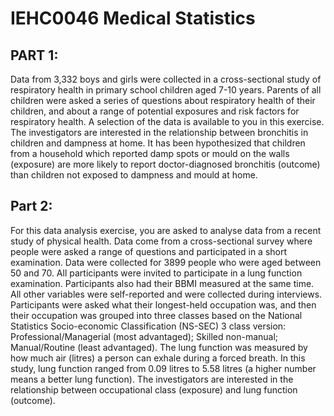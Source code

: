 # IEHC0046 Medical Statistics

## PART 1:
Data from 3,332 boys and girls were collected in a cross-sectional study of respiratory health in primary school children aged 7-10 years. Parents of all children were asked a series of questions about respiratory health of their children, and about a range of potential exposures and risk factors for respiratory health. A selection of the data is available to you in this exercise. The investigators are interested in the relationship between bronchitis in children and dampness at home. It has been hypothesized that children from a household which reported damp spots or mould on the walls (exposure) are more likely to report doctor-diagnosed bronchitis (outcome) than children not exposed to dampness and mould at home.

## Part 2:
For this data analysis exercise, you are asked to analyse data from a recent study of physical health. Data come from a cross-sectional survey where people were asked a range of questions and participated in a short examination. Data were collected for 3899 people who were aged between 50 and 70. All participants were invited to participate in a lung function examination. Participants also had their BBMI measured at the same time. All other variables were self-reported and were collected during interviews. Participants were asked what their longest-held occupation was, and then their occupation was grouped into three classes based on the National Statistics Socio-economic Classification (NS-SEC) 3 class version: Professional/Managerial (most advantaged); Skilled non-manual; Manual/Routine (least advantaged). The lung function was measured by how much air (litres) a person can exhale during a forced breath. In this study, lung function ranged from 0.09 litres to 5.58 litres (a higher number means a better lung function). The investigators are interested in the relationship between occupational class (exposure) and lung function (outcome).

